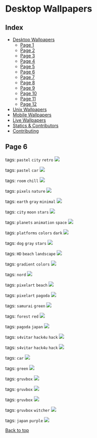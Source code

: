 # Desktop Wallpapers

## Index

- [Desktop Wallpapers](https://github.com/D3Ext/aesthetic-wallpapers/blob/main/pages/Desktop.md#desktop-wallpapers)
  - [Page 1](https://github.com/D3Ext/aesthetic-wallpapers/blob/main/pages/Page1.md)
  - [Page 2](https://github.com/D3Ext/aesthetic-wallpapers/blob/main/pages/Page2.md)
  - [Page 3](https://github.com/D3Ext/aesthetic-wallpapers/blob/main/pages/Page3.md)
  - [Page 4](https://github.com/D3Ext/aesthetic-wallpapers/blob/main/pages/Page4.md)
  - [Page 5](https://github.com/D3Ext/aesthetic-wallpapers/blob/main/pages/Page5.md)
  - [Page 6](https://github.com/D3Ext/aesthetic-wallpapers/blob/main/pages/Page6.md)
  - [Page 7](https://github.com/D3Ext/aesthetic-wallpapers/blob/main/pages/Page7.md)
  - [Page 8](https://github.com/D3Ext/aesthetic-wallpapers/blob/main/pages/Page8.md)
  - [Page 9](https://github.com/D3Ext/aesthetic-wallpapers/blob/main/pages/Page9.md)
  - [Page 10](https://github.com/D3Ext/aesthetic-wallpapers/blob/main/pages/Page10.md)
  - [Page 11](https://github.com/D3Ext/aesthetic-wallpapers/blob/main/pages/Page11.md)
  - [Page 12](https://github.com/D3Ext/aesthetic-wallpapers/blob/main/pages/Page12.md)
- [Unix Wallpapers](https://github.com/D3Ext/aesthetic-wallpapers/blob/main/pages/Unix.md)
- [Mobile Wallpapers](https://github.com/D3Ext/aesthetic-wallpapers/blob/main/pages/Mobile.md#mobile-wallpapers)
- [Live Wallpapers](https://github.com/D3Ext/aesthetic-wallpapers/blob/main/pages/Live.md#live-wallpapers)
- [Statics & Contributors](https://github.com/D3Ext/aesthetic-wallpapers#statistics--contributors)
- [Contributing](https://github.com/D3Ext/aesthetic-wallpapers#contributing)

## Page 6

tags: `pastel` `city` `retro`
<img src="https://raw.githubusercontent.com/D3Ext/aesthetic-wallpapers/main/images/pastel-city.png">

tags: `pastel` `car`
<img src="https://raw.githubusercontent.com/D3Ext/aesthetic-wallpapers/main/images/pastel-car.png">

tags: `room` `chill`
<img src="https://raw.githubusercontent.com/D3Ext/aesthetic-wallpapers/main/images/pastel-window.png">

tags: `pixels` `nature`
<img src="https://raw.githubusercontent.com/D3Ext/aesthetic-wallpapers/main/images/pixelart_landscape.jpg">

tags: `earth` `gray` `minimal`
<img src="https://raw.githubusercontent.com/D3Ext/aesthetic-wallpapers/main/images/pixel-earth.png">

tags: `city` `moon` `stars`
<img src="https://raw.githubusercontent.com/D3Ext/aesthetic-wallpapers/main/images/pixel-city.png">

tags: `planets` `animation` `space`
<img src="https://raw.githubusercontent.com/D3Ext/aesthetic-wallpapers/main/images/planets.png">

tags: `platforms` `colors` `dark`
<img src="https://raw.githubusercontent.com/D3Ext/aesthetic-wallpapers/main/images/platforms.png">

tags: `dog` `gray` `stars`
<img src="https://raw.githubusercontent.com/D3Ext/aesthetic-wallpapers/main/images/puppy.jpg">

tags: `HD` `beach` `landscape`
<img src="https://raw.githubusercontent.com/D3Ext/aesthetic-wallpapers/main/images/beach_landscape.png">

tags: `gradient` `colors`
<img src="https://raw.githubusercontent.com/D3Ext/aesthetic-wallpapers/main/images/minimal_gradient.png">

tags: `nord`
<img src="https://raw.githubusercontent.com/D3Ext/aesthetic-wallpapers/main/images/nord_mask.png">

tags: `pixelart` `beach`
<img src="https://raw.githubusercontent.com/D3Ext/aesthetic-wallpapers/main/images/pixel_art_beach.jpeg">

tags: `pixelart` `pagoda`
<img src="https://raw.githubusercontent.com/D3Ext/aesthetic-wallpapers/main/images/pixelart_pagoda.jpg">

tags: `samurai` `green`
<img src="https://raw.githubusercontent.com/D3Ext/aesthetic-wallpapers/main/images/rad_samurai.jpg">

tags: `forest` `red`
<img src="https://raw.githubusercontent.com/D3Ext/aesthetic-wallpapers/main/images/red-forest.jpg">

tags: `pagoda` `japan`
<img src="https://raw.githubusercontent.com/D3Ext/aesthetic-wallpapers/main/images/shougan_castle.png">

tags: `s4vitar` `hack4u` `hack`
<img src="https://raw.githubusercontent.com/D3Ext/aesthetic-wallpapers/main/images/s4vitar.png">

tags: `s4vitar` `hack4u` `hack`
<img src="https://raw.githubusercontent.com/D3Ext/aesthetic-wallpapers/main/images/s4vitar_old.png">

tags: `car`
<img src="https://raw.githubusercontent.com/D3Ext/aesthetic-wallpapers/main/images/bmw.jpg">

tags: `green`
<img src="https://raw.githubusercontent.com/D3Ext/aesthetic-wallpapers/main/images/green-girl.jpg">

tags: `gruvbox`
<img src="https://raw.githubusercontent.com/D3Ext/aesthetic-wallpapers/main/images/gruvbox_forest-4.png">

tags: `gruvbox`
<img src="https://raw.githubusercontent.com/D3Ext/aesthetic-wallpapers/main/images/gruvbox_retrocity.png">

tags: `gruvbox`
<img src="https://raw.githubusercontent.com/D3Ext/aesthetic-wallpapers/main/images/gruvbox_room.png">

tags: `gruvbox` `witcher`
<img src="https://raw.githubusercontent.com/D3Ext/aesthetic-wallpapers/main/images/gruvbox_witcher.png">

tags: `japan` `purple`
<img src="https://raw.githubusercontent.com/D3Ext/aesthetic-wallpapers/main/images/japan-purple-blur.png">

[Back to top](#Index)

